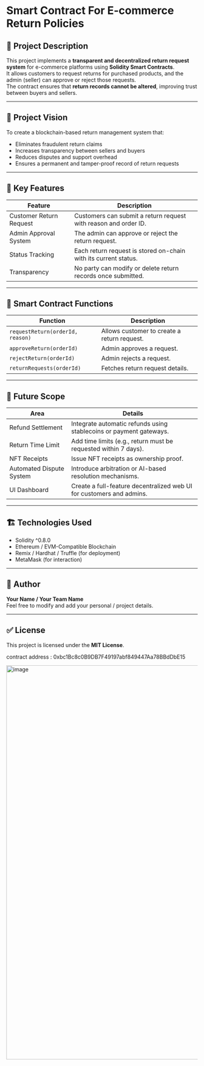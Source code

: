 # Smart Contract For E-commerce Return Policies

## 📝 Project Description
This project implements a **transparent and decentralized return request system** for e-commerce platforms using **Solidity Smart Contracts**.  
It allows customers to request returns for purchased products, and the admin (seller) can approve or reject those requests.  
The contract ensures that **return records cannot be altered**, improving trust between buyers and sellers.

---

## 🎯 Project Vision
To create a blockchain-based return management system that:
- Eliminates fraudulent return claims
- Increases transparency between sellers and buyers
- Reduces disputes and support overhead
- Ensures a permanent and tamper-proof record of return requests

---

## 🔑 Key Features
| Feature | Description |
|--------|-------------|
| Customer Return Request | Customers can submit a return request with reason and order ID. |
| Admin Approval System | The admin can approve or reject the return request. |
| Status Tracking | Each return request is stored on-chain with its current status. |
| Transparency | No party can modify or delete return records once submitted. |

---

## 🧱 Smart Contract Functions
| Function | Description |
|---------|-------------|
| `requestReturn(orderId, reason)` | Allows customer to create a return request. |
| `approveReturn(orderId)` | Admin approves a request. |
| `rejectReturn(orderId)` | Admin rejects a request. |
| `returnRequests(orderId)` | Fetches return request details. |

---

## 🔮 Future Scope
| Area | Details |
|------|---------|
| Refund Settlement | Integrate automatic refunds using stablecoins or payment gateways. |
| Return Time Limit | Add time limits (e.g., return must be requested within 7 days). |
| NFT Receipts | Issue NFT receipts as ownership proof. |
| Automated Dispute System | Introduce arbitration or AI-based resolution mechanisms. |
| UI Dashboard | Create a full-feature decentralized web UI for customers and admins. |

---

## 🏗️ Technologies Used
- Solidity ^0.8.0
- Ethereum / EVM-Compatible Blockchain
- Remix / Hardhat / Truffle (for deployment)
- MetaMask (for interaction)

---

## 👤 Author
**Your Name / Your Team Name**  
Feel free to modify and add your personal / project details.

---

## ✅ License
This project is licensed under the **MIT License**.

contract address : 0xbc1Bc8c0B9DB7F49197abf849447Aa78BBdDbE15

<img width="1906" height="1037" alt="image" src="https://github.com/user-attachments/assets/9a677a41-b989-4863-981f-f421eabbc33e" />

